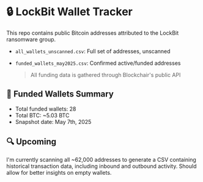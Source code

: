 # 🔒 LockBit Wallet Tracker

This repo contains public Bitcoin addresses attributed to the LockBit ransomware group.

- `all_wallets_unscanned.csv`: Full set of addresses, unscanned
- `funded_wallets_may2025.csv`: Confirmed active/funded addresses

  > All funding data is gathered through Blockchair's public API

## 🧾 Funded Wallets Summary
- Total funded wallets: 28
- Total BTC: ~5.03 BTC
- Snapshot date: May 7th, 2025


## 🔍 Upcoming
I'm currently scanning all ~62,000 addresses to generate a CSV containing historical transaction data, including inbound and outbound activity. Should allow for better insights on empty wallets. 
